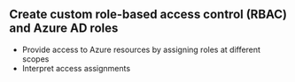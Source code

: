 ## Create custom role-based access control (RBAC) and Azure AD roles

- Provide access to Azure resources by assigning roles at different scopes
- Interpret access assignments